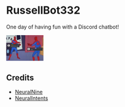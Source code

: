 # RussellBot332

One day of having fun with a Discord chatbot!

<img src="https://github.com/RussellDash332/RussellBot332/blob/main/meme.png" alt="Meme" width="100"/>

## Credits
- [NeuralNine](https://www.youtube.com/watch?v=urlkrueSXpI)
- [NeuralIntents](https://github.com/NeuralNine/neuralintents)